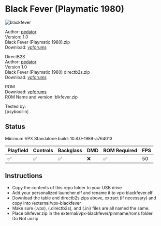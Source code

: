 # Black Fever (Playmatic 1980)

![blackfever](https://github.com/user-attachments/assets/ba51c626-969c-4960-8299-97cc3b963b0b)

Author: [pedator](https://www.vpforums.org/index.php?showuser=141813)  
Version: 1.0   
Black Fever (Playmatic 1980).zip  
Download: [vpforums](https://www.vpforums.org/index.php?app=downloads&showfile=18810)

DirectB2S  
Author: [pedator](https://www.vpforums.org/index.php?showuser=141813)    
Version 1.0   
Black Fever (Playmatic 1980) directb2s.zip  
Download: [vpforums](https://www.vpforums.org/index.php?app=downloads&showfile=18810)

ROM  
Download: [vpforums](https://www.vpforums.org/index.php?app=downloads&showfile=3074)  
ROM Name and version: blkfever.zip  

  
Tested by:  
[psybocilin]

## Status 

Minimum VPX Standalone build: 10.8.0-1989-a764013

| Playfield | Controls | Backglass | DMD | ROM Required | FPS | 
|-----------|----------|-----------|-----|--------------|-----|
| :white_check_mark: | :white_check_mark: | :white_check_mark: | :x: | :white_check_mark: | 50 |

## Instructions

- Copy the contents of this repo folder to your USB drive
- Add your personalized launcher.elf and rename it to vpx-blackfever.elf
- Download the table and directb2s zips above, extract (if necessary) and copy into /external/vpx-blackfever
- Make sure (.vpx), (.directb2s), and (.ini) files are all named the same. 
- Place blkfever.zip in the external/vpx-blackfever/pinmame/roms folder. Do Not unzip
